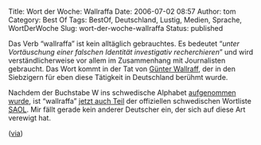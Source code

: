 Title: Wort der Woche: Wallraffa
Date: 2006-07-02 08:57
Author: tom
Category: Best Of
Tags: BestOf, Deutschland, Lustig, Medien, Sprache, WortDerWoche
Slug: wort-der-woche-wallraffa
Status: published

Das Verb “wallraffa” ist kein alltäglich gebrauchtes. Es bedeutet
“*unter Vortäuschung einer falschen Identität investigativ
recherchieren*” und wird verständlicherweise vor allem im Zusammenhang
mit Journalisten gebraucht. Das Wort kommt in der Tat von [Günter
Wallraff](http://de.wikipedia.org/wiki/G%C3%BCnter_Wallraff), der in den
Siebzigern für eben diese Tätigkeit in Deutschland berühmt wurde.

Nachdem der Buchstabe W ins schwedische Alphabet [aufgenommen
wurde](http://www.fiket.de/2006/04/23/neuer-schwedischer-buchstabe-w/),
ist “wallraffa” [jetzt auch
Teil](http://www.tu-chemnitz.de/phil/leo/rahmen.php?seite=r_kult/kittler_wallraffa.php)
der offiziellen schwedischen Wortliste
[SAOL](http://spraakdata.gu.se/saol/). Mir fällt gerade kein anderer
Deutscher ein, der sich auf diese Art verewigt hat.

([via](http://www.wortfeld.de/2006/06/wallraffen/))

